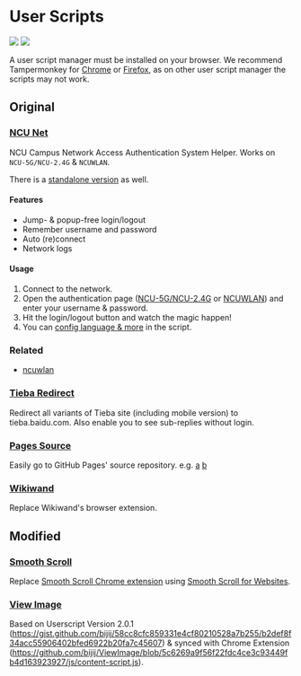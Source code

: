 # User Scripts

![](https://img.shields.io/badge/ORIGINAL-4-blue.svg?style=for-the-badge)
![](https://img.shields.io/badge/MODIFIED-2-orange.svg?style=for-the-badge)

A user script manager must be installed on your browser. We recommend Tampermonkey for [Chrome](https://chrome.google.com/webstore/detail/tampermonkey/dhdgffkkebhmkfjojejmpbldmpobfkfo) or [Firefox](https://addons.mozilla.org/firefox/addon/tampermonkey/), as on other user script manager the scripts may not work.

## Original

### [NCU Net](https://github.com/kidonng/cherry/raw/master/scripts/ncu-net.user.js)

NCU Campus Network Access Authentication System Helper. Works on `NCU-5G/NCU-2.4G` & `NCUWLAN`.

There is a [standalone version](https://github.com/kidonng/ncu-net) as well.

#### Features

- Jump- & popup-free login/logout
- Remember username and password
- Auto (re)connect
- Network logs

#### Usage

1. Connect to the network.
2. Open the authentication page ([NCU-5G/NCU-2.4G](http://222.204.3.154/) or [NCUWLAN](http://aaa.ncu.edu.cn/)) and enter your username & password.
3. Hit the login/logout button and watch the magic happen!
4. You can [config language & more](scripts/ncu-net.user.js#L12-L31) in the script.

### Related

- [ncuwlan](https://github.com/maoyuqing/ncuwlan)

### [Tieba Redirect](https://github.com/kidonng/cherry/raw/master/scripts/tieba-redirect.user.js)

Redirect all variants of Tieba site (including mobile version) to tieba.baidu.com. Also enable you to see sub-replies without login.

### [Pages Source](https://github.com/kidonng/cherry/raw/master/scripts/pages-source.user.js)

Easily go to GitHub Pages' source repository. e.g. [a](https://edwardtufte.github.io/) [b](https://edwardtufte.github.io/tufte-css/)

### [Wikiwand](https://github.com/kidonng/cherry/raw/master/scripts/wikiwand.user.js)

Replace Wikiwand's browser extension.

## Modified

### [Smooth Scroll](https://github.com/kidonng/cherry/raw/master/scripts/smoothscroll.user.js)

Replace [Smooth Scroll Chrome extension](https://chrome.google.com/webstore/detail/smoothscroll/nbokbjkabcmbfdlbddjidfmibcpneigj) using [Smooth Scroll for Websites](https://github.com/gblazex/smoothscroll-for-websites).

### [View Image](https://github.com/kidonng/cherry/raw/master/scripts/viewimage.user.js)

Based on Userscript Version 2.0.1 (https://gist.github.com/bijij/58cc8cfc859331e4cf80210528a7b255/b2def8f34acc55906402bfed6922b20fa7c45607) & synced with Chrome Extension (https://github.com/bijij/ViewImage/blob/5c6269a9f56f22fdc4ce3c93449fb4d163923927/js/content-script.js).
